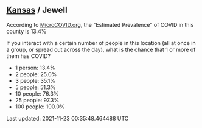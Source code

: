 
## [Kansas](/united-states/kansas) / Jewell

According to [MicroCOVID.org](http://microcovid.org),
the "Estimated Prevalence" of COVID in this county is 13.4%

If you interact with a certain number of people in this location
(all at once in a group, or spread out across the day), what is the chance that
1 or more of them has COVID?

- 1 person: 13.4%
- 2 people: 25.0%
- 3 people: 35.1%
- 5 people: 51.3%
- 10 people: 76.3%
- 25 people: 97.3%
- 100 people: 100.0%

Last updated: 2021-11-23 00:35:48.464488 UTC
